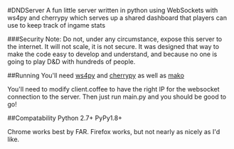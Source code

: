 #DNDServer
A fun little server written in python using WebSockets with ws4py and cherrypy which serves up a shared dashboard that players can
use to keep track of ingame stats

###Security Note:
Do not, under any circumstance, expose this server to the internet. It will not scale, it is not secure. It was designed that way to make the code easy to develop and understand, and because no one is going to play D&D with hundreds of people.

##Running
You'll need [ws4py](https://github.com/Lawouach/WebSocket-for-Python) and [cherrypy](http://cherrypy.org/) as well as [mako](http://www.makotemplates.org/)

You'll need to modify client.coffee to have the right IP for the websocket connection to the server.
Then just run main.py and you should be good to go!

##Compatability
Python 2.7+ PyPy1.8+

Chrome works best by FAR. Firefox works, but not nearly as nicely as I'd like.